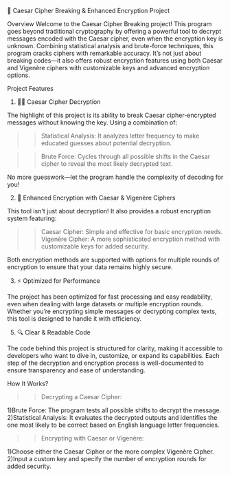 🔐 Caesar Cipher Breaking & Enhanced Encryption Project

Overview
Welcome to the Caesar Cipher Breaking project! This program goes beyond traditional cryptography by offering a powerful tool to decrypt messages encoded with the Caesar cipher, even when the encryption key is unknown. Combining statistical analysis and brute-force techniques, this program cracks ciphers with remarkable accuracy. It’s not just about breaking codes—it also offers robust encryption features using both Caesar and Vigenère ciphers with customizable keys and advanced encryption options.

Project Features

1. 🕵️‍♂️ Caesar Cipher Decryption
   
The highlight of this project is its ability to break Caesar cipher-encrypted messages without knowing the key. Using a combination of:

>>Statistical Analysis: It analyzes letter frequency to make educated guesses about potential decryption.

>>Brute Force: Cycles through all possible shifts in the Caesar cipher to reveal the most likely decrypted text.

No more guesswork—let the program handle the complexity of decoding for you!

2. 🔑 Enhanced Encryption with Caesar & Vigenère Ciphers
   
This tool isn't just about decryption! It also provides a robust encryption system featuring:

>>Caesar Cipher: Simple and effective for basic encryption needs.
>>Vigenère Cipher: A more sophisticated encryption method with customizable keys for added security.

Both encryption methods are supported with options for multiple rounds of encryption to ensure that your data remains highly secure.

3. ⚡ Optimized for Performance
   
The project has been optimized for fast processing and easy readability, even when dealing with large datasets or multiple encryption rounds. Whether you’re encrypting simple messages or decrypting complex texts, this tool is designed to handle it with efficiency.

5. 🔍 Clear & Readable Code
   
The code behind this project is structured for clarity, making it accessible to developers who want to dive in, customize, or expand its capabilities. Each step of the decryption and encryption process is well-documented to ensure transparency and ease of understanding.

How It Works?
>>Decrypting a Caesar Cipher:

1)Brute Force: The program tests all possible shifts to decrypt the message.
2)Statistical Analysis: It evaluates the decrypted outputs and identifies the one most likely to be correct based on English language letter frequencies.

>>Encrypting with Caesar or Vigenère:

1)Choose either the Caesar Cipher or the more complex Vigenère Cipher.
2)Input a custom key and specify the number of encryption rounds for added security.

